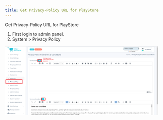 ```yaml
---
title: Get Privacy-Policy URL for PlayStore
---
```


Get Privacy-Policy URL for PlayStore

1. First login to admin panel.
2. System > Privacy Policy

![eShop](/img/privacy.png) 
